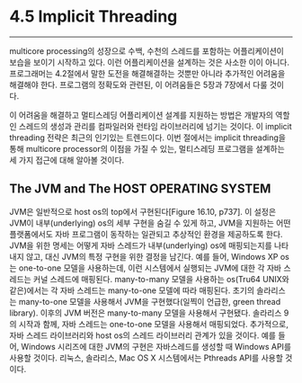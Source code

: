 # 4.5 Implicit Threading
---
multicore processing의 성장으로 수백, 수천의 스레드를 포함하는 어플리케이션이 보습을 보이기 시작하고 있다. 이런 어플리케이션을 설계하는 것은 사소한 이이 아니다. 프로그래머는 4.2절에서 말한 도전을 해결해결하는 것뿐만 아니라 추가적인 어려움을 해결해야 한다. 프로그램의 정확도와 관련된, 이 어려움들은 5장과 7장에서 다룰 것이다.

이 어려움을 해결하고 멀티스레딩 어플리케이션 설계를 지원하는 방법은 개발자의 역할인 스레드의 생성과 관리를 컴파일러와 런타임 라이브러리에 넘기는 것이다. 이 implicit threading 전략은 최근의 인기있는 트렌드이다. 이번 절에서는 implicit threading을 통해 multicore processor의 이점을 가질 수 있는, 멀티스레딩 프로그램을 설계하는 세 가지 접근에 대해 알아볼 것이다.

## The JVM and The HOST OPERATING SYSTEM
JVM은 일반적으로 host os의 top에서 구현된다[Figure 16.10, p737]. 이 설정은 JVM이 내부(underlying) os의 세부 구현을 숨길 수 있게 하고, JVM을 지원하는 어떤 플랫폼에서도 자바 프로그램이 동작하는 일관되고 추상적인 환경을 제공하도록 한다. JVM을 위한 명세는 어떻게 자바 스레드가 내부(underlying) os에 매핑되는지를 나타내지 않고, 대신 JVM의 특정 구현을 위한 결정을 남긴다. 예를 들어, Windows XP os는 one-to-one 모델을 사용하는데, 이런 시스템에서 실행되는 JVM에 대한 각 자바 스레드는 커널 스레드에 매핑된다. many-to-many 모델을 사용하는 os(Tru64 UNIX와 같은)에서는 각 자바 스레드는 many-to-one 모델에 따라 매핑된다. 초기의 솔라리스는 many-to-one 모델을 사용해서 JVM을 구현했다(일찍이 언급한, green thread library). 이후의 JVM 버전은 many-to-many 모델을 사용해서 구현됐다. 솔라리스 9의 시작과 함께, 자바 스레드는 one-to-one 모델을 사용해서 매핑되었다. 추가적으로, 자바 스레드 라이브러리와 host os의 스레드 라이브러리 관계가 있을 것이다. 예를 들어, Windows 시리즈에 대한 JVM의 구현은 자바스레드를 생성할 때 Windows API를 사용할 것이다. 리눅스, 솔라리스, Mac OS X 시스템에서는 Pthreads API를 사용할 것이다.

